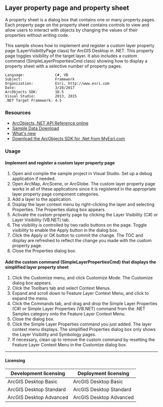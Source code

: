 ## Layer property page and property sheet

  <div xmlns="http://www.w3.org/1999/xhtml" xmlns:my="http://schemas.microsoft.com/office/infopath/2003/myXSD/2006-02-10T23:25:53">A property sheet is a dialog box that contains one or many property pages. Each property page on the property sheet contains controls to view and allow users to interact with objects by changing the values of their properties without writing code. </div>
  <div xmlns="http://www.w3.org/1999/xhtml" xmlns:my="http://schemas.microsoft.com/office/infopath/2003/myXSD/2006-02-10T23:25:53"> </div>
  <div xmlns="http://www.w3.org/1999/xhtml" xmlns:my="http://schemas.microsoft.com/office/infopath/2003/myXSD/2006-02-10T23:25:53">This sample shows how to implement and register a custom layer property page (LayerVisibilityPage class) for ArcGIS Desktop in .NET. This property page toggles visibility of the target layer. It also includes a custom command (SimpleLayerPropertiesCmd class) showing how to display a property sheet with a selective number of property pages. </div>  


<!-- TODO: Fill this section below with metadata about this sample-->
```
Language:              C#, VB
Subject:               Framework
Organization:          Esri, http://www.esri.com
Date:                  3/28/2017
ArcObjects SDK:        10.5
Visual Studio:         2013, 2015
.NET Target Framework: 4.5
```

### Resources

* [ArcObjects .NET API Reference online](http://desktop.arcgis.com/en/arcobjects/latest/net/webframe.htm)  
* [Sample Data Download](../../releases)  
* [What's new](http://desktop.arcgis.com/en/arcobjects/latest/net/webframe.htm#05247c04-bfd9-4e36-ae09-bc6e833c3b14.htm)  
* [Download the ArcObjects SDK for .Net from MyEsri.com](https://my.esri.com/)  

### Usage
#### Implement and register a custom layer property page   
1. Open and compile the sample project in Visual Studio. Set up a debug application if needed.  
1. Open ArcMap, ArcScene, or ArcGlobe. The custom layer property page works in all of these applications since it is registered in the appropriate layer property page component categories.  
1. Add a layer to the application.  
1. Display the layer context menu by right-clicking the layer and selecting Properties. The Properties dialog box appears.  
1. Activate the custom property page by clicking the Layer Visibility (C#) or Layer Visibility (VB.NET) tab.  
1. The visibility is controlled by two radio buttons on the page. Toggle visibility to enable the Apply button in the dialog box.   
1. Click the Apply or OK button to commit the change. The TOC and display are refreshed to reflect the change you made with the custom property page.  
1. Close the Properties dialog box.  

#### Add the custom command (SimpleLayerPropertiesCmd) that displays the simplified layer property sheet  
1. Click the Customize menu, and click Customize Mode. The Customize dialog box appears.   
1. Click the Toolbars tab and select Context Menus.  
1. Expand and scroll down to Feature Layer Context Menu, and click to expand the menu.  
1. Click the Commands tab, and drag and drop the Simple Layer Properties (C#) or Simple Layer Properties (VB.NET) command from the .NET Samples category onto the Feature Layer Context Menu.   
1. Close the dialog box.  
1. Click the Simple Layer Properties command you just added. The layer context menu displays. The simplified Properties dialog box only shows the Layer Visibility and Symbology pages.  
1. If necessary, clean up to remove the custom command by resetting the Feature Layer Context Menu in the Customize dialog box.  









---------------------------------

#### Licensing  
| Development licensing | Deployment licensing | 
| ------------- | ------------- | 
| ArcGIS Desktop Basic | ArcGIS Desktop Basic |  
| ArcGIS Desktop Standard | ArcGIS Desktop Standard |  
| ArcGIS Desktop Advanced | ArcGIS Desktop Advanced |  


